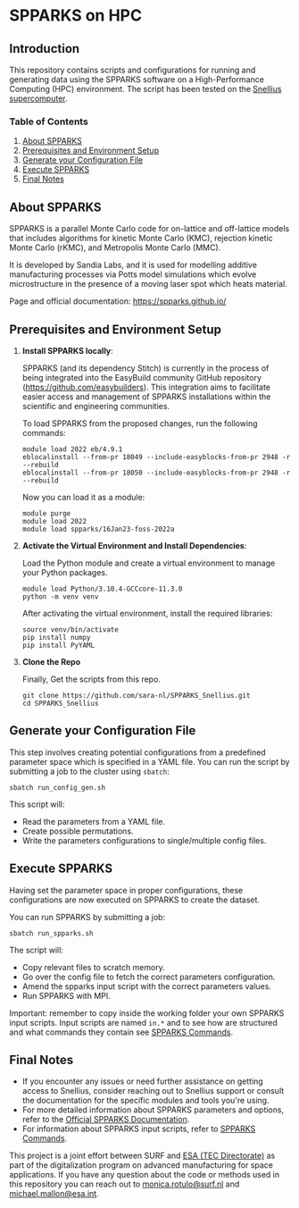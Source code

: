 # SPPARKS on HPC

## Introduction
This repository contains scripts and configurations for running and generating data using the SPPARKS software on a High-Performance Computing (HPC) environment. The script has been tested on the [Snellius supercomputer](https://www.surf.nl/en/services/snellius-the-national-supercomputer).

### Table of Contents
1. [About SPPARKS](#about-spparks)
2. [Prerequisites and Environment Setup](#prerequisites-and-environment-setup)
3. [Generate your Configuration File](#generate-your-configuration-file)
4. [Execute SPPARKS](#execute-spparks)
5. [Final Notes](#final-notes)

## About SPPARKS 
SPPARKS is a parallel Monte Carlo code for on-lattice and off-lattice models that includes algorithms for kinetic Monte Carlo (KMC), rejection kinetic Monte Carlo (rKMC), and Metropolis Monte Carlo (MMC). 

It is developed by Sandia Labs, and it is used for modelling additive manufacturing processes via Potts model simulations which evolve microstructure in the presence of a moving laser spot which heats material.

Page and official documentation: https://spparks.github.io/

## Prerequisites and Environment Setup

1. **Install SPPARKS locally**:  

   SPPARKS (and its dependency Stitch) is currently in the process of being integrated into the EasyBuild community GitHub repository (https://github.com/easybuilders). This integration aims to facilitate easier access and management of SPPARKS installations within the scientific and engineering communities.
   
   To load SPPARKS from the proposed changes, run the following commands:
   ```
   module load 2022 eb/4.9.1
   eblocalinstall --from-pr 18049 --include-easyblocks-from-pr 2948 -r --rebuild
   eblocalinstall --from-pr 18050 --include-easyblocks-from-pr 2948 -r --rebuild
   ```
   Now you can load it as a module:
   ```
   module purge
   module load 2022 
   module load spparks/16Jan23-foss-2022a
   ``` 
2. **Activate the Virtual Environment and Install Dependencies**:
   
   Load the Python module and create a virtual environment to manage your Python packages.
   ```
   module load Python/3.10.4-GCCcore-11.3.0
   python -m venv venv
   ```
   After activating the virtual environment, install the required libraries:
   ```
   source venv/bin/activate
   pip install numpy
   pip install PyYAML
   ```
3. **Clone the Repo**
   
   Finally, Get the scripts from this repo.
   ```
   git clone https://github.com/sara-nl/SPPARKS_Snellius.git
   cd SPPARKS_Snellius
   ```

## Generate your Configuration File
This step involves creating potential configurations from a predefined parameter space which is specified in a YAML file.
You can run the script by submitting a job to the cluster using `sbatch`:
```
sbatch run_config_gen.sh
```
This script will:
- Read the parameters from a YAML file.
- Create possible permutations.
- Write the parameters configurations to single/multiple config files. 

## Execute SPPARKS
Having set the parameter space in proper configurations, these configurations are now executed on SPPARKS to create the dataset.

You can run SPPARKS by submitting a job:
```
sbatch run_spparks.sh
```

The script will:
- Copy relevant files to scratch memory.
- Go over the config file to fetch the correct parameters configuration.
- Amend the spparks input script with the correct parameters values.
- Run SPPARKS with MPI.

Important: remember to copy inside the working folder your own SPPARKS input scripts. Input scripts are named `in.*` and to see how are structured and what commands they contain see [SPPARKS Commands](https://spparks.github.io/doc/Section_commands.html).

## Final Notes
- If you encounter any issues or need further assistance on getting access to Snellius, consider reaching out to Snellius support or consult the documentation for the specific modules and tools you're using.
- For more detailed information about SPPARKS parameters and options, refer to the [Official SPPARKS Documentation](https://spparks.github.io/doc/app_am_ellipsoid.html).
- For information about SPPARKS input scripts, refer to [SPPARKS Commands](https://spparks.github.io/doc/Section_commands.html).

This project is a joint effort between SURF and [ESA (TEC Directorate)](https://technology.esa.int/) as part of the digitalization program on advanced manufacturing for space applications.
If you have any question about the code or methods used in this repository you can reach out to monica.rotulo@surf.nl and michael.mallon@esa.int.








